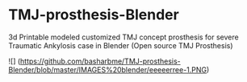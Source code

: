 # TMJ-prosthesis-Blender
3d Printable modeled customized TMJ concept prosthesis for severe Traumatic Ankylosis case in Blender
(Open source TMJ Prosthesis)

![]
(https://github.com/basharbme/TMJ-prosthesis-Blender/blob/master/IMAGES%20blender/eeeeerree-1.PNG)

